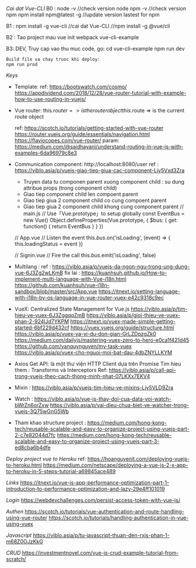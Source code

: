 *Cai dat Vue-CLI*
B0 :
    node -v  //check version node
    npm -v   //check version npm
    npm install npm@latest -g   //update version lastest for npm

B1 : npm install -g vue-cli   //cai dat Vue-CLI
     //npm install -g @vue/cli

B2 : Tao project mau
    vue init webpack vue-cli-example

B3: DEV, Truy cap vao thu muc code, go:
    cd vue-cli-example
    npm run dev

    Build file va chay truoc khi deploy:
    npm run prod

*Keys*
- Template: 
    ref: https://bootswatch.com/cosmo/
    https://appdividend.com/2018/12/28/vue-router-tutorial-with-example-how-to-use-routing-in-vuejs/
- Vue router:
    this.$router => is the router object
    this.$route  => is the current route object

    ref: https://scotch.io/tutorials/getting-started-with-vue-router
    https://router.vuejs.org/guide/essentials/navigation.html
    https://flaviocopes.com/vue-router/
    param: https://medium.com/@saidhayani/understand-routing-in-vue-js-with-examples-6da96979c8e3
- Communication component: http://localhost:8080/user
    ref : https://viblo.asia/p/vuejs-giao-tiep-giua-cac-component-Ljy5Vxd3Zra
    + Truyen data tu componen parent xuong component child : su dung attribue props (trong component child)
    + Giao tiep component child len compoent parent
    + Giao tiep giua 2 component child co cung compoent parent
    + Giao tiep giua 2 component child khong cung component parent
    // main.js
    // Use「Vue.prototype」to setup globally
    const EventBus = new Vue()
    Object.defineProperties(Vue.prototype, {
        $bus: {
            get: function() {
                return EventBus
            }
        }
    })

    // App.vue
    // Listen the event
    this.$bus.$on('isLoading', (event) => {
        this.loadingStatus = event
    })

    // Signin.vue
    // Fire the call
    this.$bus.$emit('isLoading', false)

- Multilang :
    ref : https://viblo.asia/p/vuejs-da-ngon-ngu-trong-ung-dung-vue-6J3Zg2wLKmB
    fix lai : https://kuanhsuh.github.io/How-to-implement-multi-language-with-Vue-i18n.html
              https://github.com/kuanhsuh/vue-i18n-sandbox/blob/master/src/App.vue
    https://itnext.io/setting-language-with-i18n-by-os-language-in-vue-router-vuex-e42c9318c9ec

- VueX: Centralized State Management for Vue.js
    https://viblo.asia/p/tim-hieu-ve-vuex-6J3ZggqqZmB
    https://viblo.asia/p/gioi-thieu-ve-vuex-phan-2-924lJd7YKPM
    https://itnext.io/vuex-made-simple-getting-started-6bf229d432cf
    https://vuex.vuejs.org/guide/structure.html
    https://viblo.asia/p/vuex-va-vi-du-don-gian-GrLZDpzgZk0
    https://medium.com/dailyjs/mastering-vuex-zero-to-hero-e0ca1f421d45
    https://github.com/vanquynguyen/my-task-vuex
    https://viblo.asia/p/vuex-cho-nguoi-moi-bat-dau-4dbZNYLLKYM

- Axios Get API: là một thư viện HTTP Client dựa trên Promise
    Tim hieu them : Transforms và Interceptors
    Ref: https://viblo.asia/p/call-api-trong-vuejs-theo-cach-thong-minh-nhat-07LKXx7EKV4

- Mixin :
  https://viblo.asia/p/vuejs-tim-hieu-ve-mixins-Ljy5VLD9Zra

- Watch : https://viblo.asia/p/vue-js-thay-doi-cua-data-voi-watch-bWrZn6orZxw
    https://viblo.asia/p/vai-dieu-chua-biet-ve-watcher-trong-vuejs-3Q75wGnG5Wb

- Tham khao structure project :
    https://medium.com/hong-kong-tech/reusable-scalable-and-easy-to-organize-project-using-vuejs-part-2-c7e82044d7fc
    https://medium.com/hong-kong-tech/reusable-scalable-and-easy-to-organize-project-using-vuejs-part-3-ed8cba6b4dfe

*Deploy project vue to Heroku*
ref: https://hoanguyenit.com/deploying-vuejs-to-heroku.html
https://medium.com/netscape/deploying-a-vue-js-2-x-app-to-heroku-in-5-steps-tutorial-a69845ace489

*Links*
https://itnext.io/vue-js-app-performance-optimization-part-1-introduction-to-performance-optimization-and-lazy-29e4ff101019

*Login*
https://webdevchallenges.com/persist-access-token-with-vue-js/

*Authen*
https://scotch.io/tutorials/vue-authentication-and-route-handling-using-vue-router
https://scotch.io/tutorials/handling-authentication-in-vue-using-vuex

*Javascript*
https://viblo.asia/p/tu-javascript-thuan-den-rxjs-phan-1-m68Z0OJzKkG

*CRUD*
https://investmentnovel.com/vue-js-crud-example-tutorial-from-scratch/
